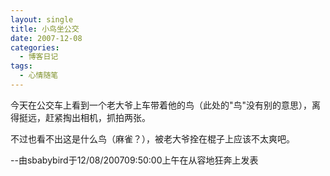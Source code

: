 ```yaml
---
layout: single
title: 小鸟坐公交
date: 2007-12-08
categories:
  - 博客日记
tags:
  - 心情随笔
---
```


今天在公交车上看到一个老大爷上车带着他的鸟（此处的\"鸟\"没有别的意思），离得挺远，赶紧掏出相机，抓拍两张。

不过也看不出这是什么鸟（麻雀？），被老大爷拴在棍子上应该不太爽吧。

--由sbabybird于12/08/200709&#58;50&#58;00上午在从容地狂奔上发表
